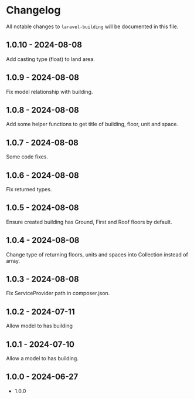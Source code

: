 # Changelog

All notable changes to `laravel-building` will be documented in this file.

## 1.0.10 - 2024-08-08

Add casting type (float) to land area.

## 1.0.9 - 2024-08-08

Fix model relationship with building.

## 1.0.8 - 2024-08-08

Add some helper functions to get title of building, floor, unit and space.

## 1.0.7 - 2024-08-08

Some code fixes.

## 1.0.6 - 2024-08-08

Fix returned types.

## 1.0.5 - 2024-08-08

Ensure created building has Ground, First and Roof floors by default.

## 1.0.4 - 2024-08-08

Change type of returning floors, units and spaces into Collection instead of array.

## 1.0.3 - 2024-08-08

Fix ServiceProvider path in composer.json.

## 1.0.2 - 2024-07-11

Allow model to has building

## 1.0.1 - 2024-07-10

Allow a model to has building.

## 1.0.0 - 2024-06-27

- 1.0.0
